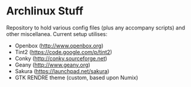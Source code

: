 # Archlinux Stuff

Repository to hold various config files (plus any accompany scripts) and other miscellanea.  Current setup utilises:

 * Openbox (http://www.openbox.org)
 * Tint2 (https://code.google.com/p/tint2)
 * Conky (http://conky.sourceforge.net)
 * Geany (http://www.geany.org)
 * Sakura (https://launchpad.net/sakura)
 * GTK RENDRE theme (custom, based upon Numix)
